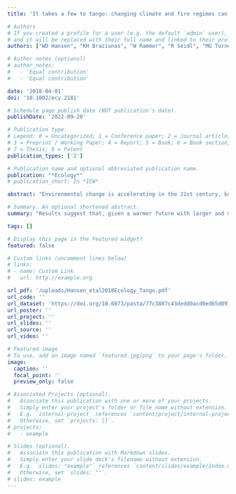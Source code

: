 ```yaml
---
title: 'It takes a few to tango: changing climate and fire regimes can cause regeneration failure of two subalpine conifers'

# Authors
# If you created a profile for a user (e.g. the default `admin` user), write the username (folder name) here
# and it will be replaced with their full name and linked to their profile.
authors: ["WD Hansen", "KH Braziunas", "W Rammer", "R Seidl", "MG Turner"]

# Author notes (optional)
# author_notes:
#   - 'Equal contribution'
#   - 'Equal contribution'

date: '2018-04-01'
doi: '10.1002/ecy.2181'

# Schedule page publish date (NOT publication's date).
publishDate: '2022-09-20'

# Publication type.
# Legend: 0 = Uncategorized; 1 = Conference paper; 2 = Journal article;
# 3 = Preprint / Working Paper; 4 = Report; 5 = Book; 6 = Book section;
# 7 = Thesis; 8 = Patent
publication_types: ['2']

# Publication name and optional abbreviated publication name.
publication: "*Ecology*"
# publication_short: In *ICW*

abstract: "Environmental change is accelerating in the 21st century, but how multiple drivers may interact to alter forest resilience remains uncertain. In forests affected by large high-severity disturbances, tree regeneration is a resilience linchpin that shapes successional trajectories for decades. We modeled stands of two widespread western U.S. conifers, Douglas-fir (*Pseudotsuga menziesii* var. *glauca*), and lodgepole pine (*Pinus contorta* var. *latifolia*), in Yellowstone National Park (Wyoming, USA) to ask (1) What combinations of distance to seed source, fire return interval, and warming-dry- ing conditions cause postfire tree-regeneration failure? (2) If postfire tree regeneration was successful, how does early tree density differ under future climate relative to historical climate? We conducted a stand-level (1 ha) factorial simulation experiment using the individual-based forest process model iLand to identify combinations of fire return interval (11–100 yr), distance to seed source (50–1,000 m), and climate (historical, mid-21st century, late-21st century) where trees failed to regenerate by 30-yr postfire. If regeneration was successful, we compared stand densities between climate periods. Simulated postfire regeneration were surprisingly resilient to changing climate and fire drivers. Douglas-fir regeneration failed more frequently (55%) than lodgepole pine (28% and 16% for non-serotinous and serotinous stands, respectively). Distance to seed source was an important driver of regeneration failure for Douglas-fir and non-serotinous lodgepole pine; regeneration never failed when stands were 50 m from a seed source and nearly always failed when stands were 1 km away. Regeneration of serotinous lodgepole pine only failed when fire return intervals were ≤20 yr and stands were far (1 km) from a seed source. Warming climate increased regeneration success for Douglas-fir but did not affect lodgepole pine. If regeneration was successful, postfire density varied with climate. Douglas-fir and serotinous lodgepole pine regeneration density both increased under 21st-century climate but in response to different climate variables (growing season length vs. cold limitation). Results suggest that, given a warmer future with larger and more frequent fires, a greater number of stands that fail to regenerate after fires combined with increasing density in stands where regeneration is successful could produce a more coarse-grained forest landscape."

# Summary. An optional shortened abstract.
summary: "Results suggest that, given a warmer future with larger and more frequent fires, a greater number of stands that fail to regenerate after fires combined with increasing density in stands where regeneration is successful could produce a more coarse-grained forest landscape."

tags: []

# Display this page in the Featured widget?
featured: false

# Custom links (uncomment lines below)
# links:
# - name: Custom Link
#   url: http://example.org

url_pdf: '/uploads/Hansen_etal2018Ecology_Tango.pdf'
url_code: ''
url_dataset: 'https://doi.org/10.6073/pasta/77c3807c43dedd0acd0ed65d097d0077'
url_poster: ''
url_project: ''
url_slides: ''
url_source: ''
url_video: ''

# Featured image
# To use, add an image named `featured.jpg/png` to your page's folder.
image:
  caption: ''
  focal_point: ''
  preview_only: false

# Associated Projects (optional).
#   Associate this publication with one or more of your projects.
#   Simply enter your project's folder or file name without extension.
#   E.g. `internal-project` references `content/project/internal-project/index.md`.
#   Otherwise, set `projects: []`.
# projects:
#   - example

# Slides (optional).
#   Associate this publication with Markdown slides.
#   Simply enter your slide deck's filename without extension.
#   E.g. `slides: "example"` references `content/slides/example/index.md`.
#   Otherwise, set `slides: ""`.
# slides: example
---
```


